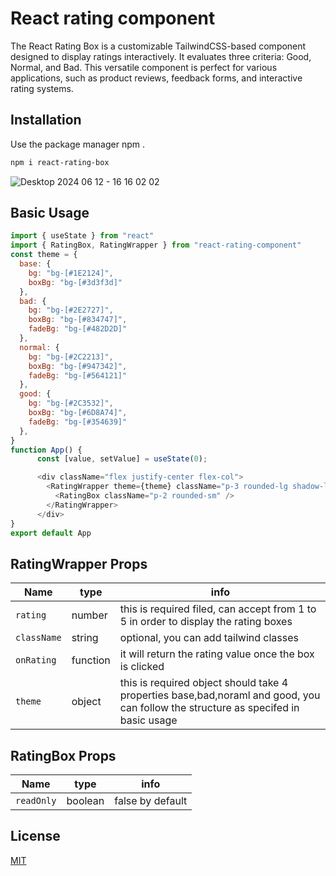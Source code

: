 # React rating component

The React Rating Box is a customizable TailwindCSS-based component designed to display ratings interactively. It evaluates three criteria: Good, Normal, and Bad. This versatile component is perfect for various applications, such as product reviews, feedback forms, and interactive rating systems.

## Installation

Use the package manager npm .

```bash
npm i react-rating-box
```
![Desktop 2024 06 12 - 16 16 02 02](https://github.com/Malek-O/react-rating-box/assets/116006550/f1f56bd4-c883-4d63-b71f-bfe5f0d6dd16)

## Basic Usage

```javascript
import { useState } from "react"
import { RatingBox, RatingWrapper } from "react-rating-component"
const theme = {
  base: {
    bg: "bg-[#1E2124]",
    boxBg: "bg-[#3d3f3d]"
  },
  bad: {
    bg: "bg-[#2E2727]",
    boxBg: "bg-[#834747]",
    fadeBg: "bg-[#482D2D]"
  },
  normal: {
    bg: "bg-[#2C2213]",
    boxBg: "bg-[#947342]",
    fadeBg: "bg-[#564121]"
  },
  good: {
    bg: "bg-[#2C3532]",
    boxBg: "bg-[#6D8A74]",
    fadeBg: "bg-[#354639]"
  },
}
function App() {
      const [value, setValue] = useState(0);

      <div className="flex justify-center flex-col">
        <RatingWrapper theme={theme} className="p-3 rounded-lg shadow-lg gap-2" rating={value} onRating={(rate) => setValue(rate)}>
          <RatingBox className="p-2 rounded-sm" />
        </RatingWrapper>
      </div>
}
export default App

```

## RatingWrapper Props

| Name          | type     | info                                                                                                                              |
| ------------- | -------- | --------------------------------------------------------------------------------------------------------------------------------- |
| ``rating``    | number   | this is required filed, can accept from 1 to 5 in order to display the rating boxes                                                            |
| ``className`` | string   | optional, you can add tailwind classes                                                                                            |
| ``onRating``  | function | it will return the rating value once the box is clicked                                                                           |
| ``theme``     | object   | this is required object should take 4 properties base,bad,noraml and good, you can follow the structure as specifed in basic usage |


## RatingBox Props

| Name         | type    | info             |
| ------------ | ------- | ---------------- |
| ``readOnly`` | boolean | false by default |

## License

[MIT](https://choosealicense.com/licenses/mit/)
